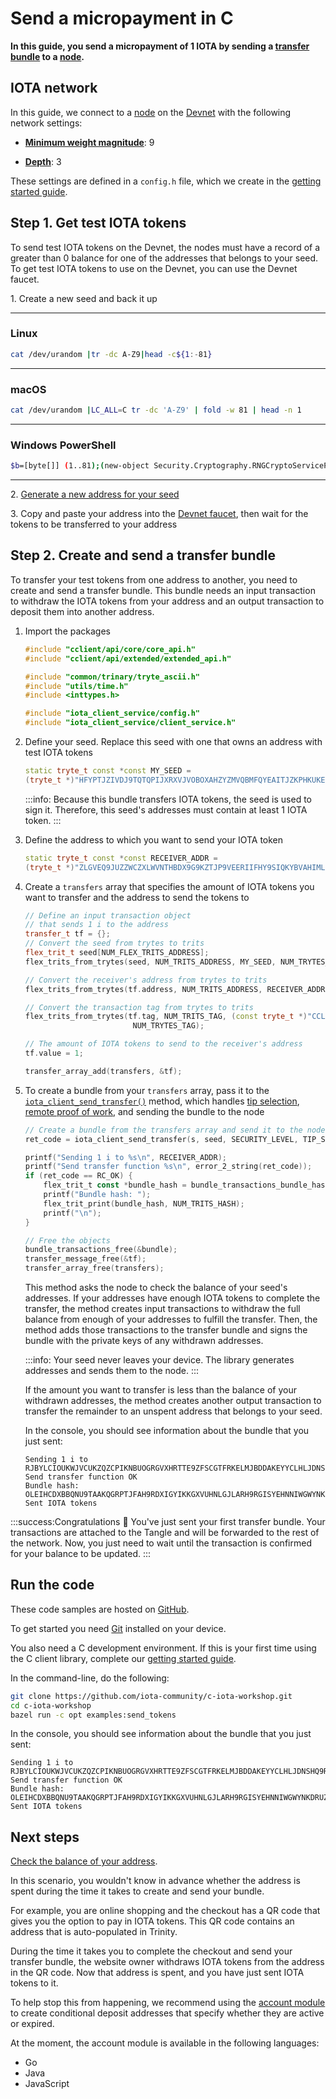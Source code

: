 # Send a micropayment in C

**In this guide, you send a micropayment of 1 IOTA by sending a [transfer bundle](root://getting-started/0.1/transactions/bundles.md) to a [node](root://getting-started/0.1/network/nodes.md).**

## IOTA network

In this guide, we connect to a [node](root://getting-started/0.1/network/nodes.md) on the [Devnet](root://getting-started/0.1/network/iota-networks.md#devnet) with the following network settings:

- **[Minimum weight magnitude](root://getting-started/0.1/network/minimum-weight-magnitude.md)**: 9

- **[Depth](root://getting-started/0.1/transactions/depth.md)**: 3

These settings are defined in a `config.h` file, which we create in the [getting started guide](../../getting-started/c-quickstart.md).

## Step 1. Get test IOTA tokens

To send test IOTA tokens on the Devnet, the nodes must have a record of a greater than 0 balance for one of the addresses that belongs to your seed. To get test IOTA tokens to use on the Devnet, you can use the Devnet faucet.

1\. Create a new seed and back it up

--------------------
### Linux
```bash
cat /dev/urandom |tr -dc A-Z9|head -c${1:-81}
```
---
### macOS
```bash
cat /dev/urandom |LC_ALL=C tr -dc 'A-Z9' | fold -w 81 | head -n 1
```
---
### Windows PowerShell
```bash
$b=[byte[]] (1..81);(new-object Security.Cryptography.RNGCryptoServiceProvider).GetBytes($b);-join($b|%{[char[]] (65..90+57..57)[$_%27]})
```
--------------------

2\. [Generate a new address for your seed](../c/generate-an-address.md)

3\. Copy and paste your address into the [Devnet faucet](https://faucet.devnet.iota.org), then wait for the tokens to be transferred to your address

## Step 2. Create and send a transfer bundle

To transfer your test tokens from one address to another, you need to create and send a transfer bundle. This bundle needs an input transaction to withdraw the IOTA tokens from your address and an output transaction to deposit them into another address.

1. Import the packages

    ```cpp
    #include "cclient/api/core/core_api.h"
    #include "cclient/api/extended/extended_api.h"

    #include "common/trinary/tryte_ascii.h"
    #include "utils/time.h"
    #include <inttypes.h>

    #include "iota_client_service/config.h"
    #include "iota_client_service/client_service.h"
    ```

2. Define your seed. Replace this seed with one that owns an address with test IOTA tokens

    ```cpp
    static tryte_t const *const MY_SEED =
    (tryte_t *)"HFYPTJZIVDJ9TQTQPIJXRXVJVOBOXAHZYZMVQBMFQYEAITJZKPHKUKERFQNAXNVTJRAHBGFJJIZTOTGJC";
    ```

    :::info:
    Because this bundle transfers IOTA tokens, the seed is used to sign it. Therefore, this seed's addresses must contain at least 1 IOTA token.
    :::

3. Define the address to which you want to send your IOTA token

    ```cpp
    static tryte_t const *const RECEIVER_ADDR =
    (tryte_t *)"ZLGVEQ9JUZZWCZXLWVNTHBDX9G9KZTJP9VEERIIFHY9SIQKYBVAHIMLHXPQVE9IXFDDXNHQINXJDRPFDX";
    ```

4. Create a `transfers` array that specifies the amount of IOTA tokens you want to transfer and the address to send the tokens to

    ```cpp
    // Define an input transaction object
    // that sends 1 i to the address
    transfer_t tf = {};
    // Convert the seed from trytes to trits
    flex_trit_t seed[NUM_FLEX_TRITS_ADDRESS];
    flex_trits_from_trytes(seed, NUM_TRITS_ADDRESS, MY_SEED, NUM_TRYTES_ADDRESS, NUM_TRYTES_ADDRESS);

    // Convert the receiver's address from trytes to trits
    flex_trits_from_trytes(tf.address, NUM_TRITS_ADDRESS, RECEIVER_ADDR, NUM_TRYTES_ADDRESS, NUM_TRYTES_ADDRESS);

    // Convert the transaction tag from trytes to trits
    flex_trits_from_trytes(tf.tag, NUM_TRITS_TAG, (const tryte_t *)"CCLIENT99999999999999999999", NUM_TRYTES_TAG,
                            NUM_TRYTES_TAG);

    // The amount of IOTA tokens to send to the receiver's address
    tf.value = 1;

    transfer_array_add(transfers, &tf);
    ```

5. To create a bundle from your `transfers` array, pass it to the [`iota_client_send_transfer()`](https://github.com/iotaledger/entangled/blob/develop/cclient/api/extended/send_transfer.h) method, which handles [tip selection](root://node-software/0.1/iri/concepts/tip-selection.md), [remote proof of work](root://getting-started/0.1/transactions/proof-of-work.md), and sending the bundle to the node

    ```go
    // Create a bundle from the transfers array and send it to the node
    ret_code = iota_client_send_transfer(s, seed, SECURITY_LEVEL, TIP_SELECTION_DEPTH, MINIMUM_WEIGHT_MAGNITUDE, false, transfers, NULL, NULL, NULL, bundle);

    printf("Sending 1 i to %s\n", RECEIVER_ADDR);
    printf("Send transfer function %s\n", error_2_string(ret_code));
    if (ret_code == RC_OK) {
        flex_trit_t const *bundle_hash = bundle_transactions_bundle_hash(bundle);
        printf("Bundle hash: ");
        flex_trit_print(bundle_hash, NUM_TRITS_HASH);
        printf("\n");
    }

    // Free the objects
    bundle_transactions_free(&bundle);
    transfer_message_free(&tf);
    transfer_array_free(transfers);
    ```

    This method asks the node to check the balance of your seed's addresses. If your addresses have enough IOTA tokens to complete the transfer, the method creates input transactions to withdraw the full balance from enough of your addresses to fulfill the transfer. Then, the method adds those transactions to the transfer bundle and signs the bundle with the private keys of any withdrawn addresses.

    :::info:
    Your seed never leaves your device. The library generates addresses and sends them to the node.
    :::

    If the amount you want to transfer is less than the balance of your withdrawn addresses, the method creates another output transaction to transfer the remainder to an unspent address that belongs to your seed.

    In the console, you should see information about the bundle that you just sent:

    ```
    Sending 1 i to RJBYLCIOUKWJVCUKZQZCPIKNBUOGRGVXHRTTE9ZFSCGTFRKELMJBDDAKEYYCLHLJDNSHQ9RTIUIDLMUOB
    Send transfer function OK
    Bundle hash: OLEIHCDXBBQNU9TAAKQGRPTJFAH9RDXIGYIKKGXVUHNLGJLARH9RGISYEHNNIWGWYNKDRUZELOGRAIILD
    Sent IOTA tokens
    ```

:::success:Congratulations :tada:
You've just sent your first transfer bundle. Your transactions are attached to the Tangle and will be forwarded to the rest of the network. Now, you just need to wait until the transaction is confirmed for your balance to be updated.
:::

## Run the code

These code samples are hosted on [GitHub](https://github.com/iota-community/c-iota-workshop).

To get started you need [Git](https://git-scm.com/book/en/v2/Getting-Started-Installing-Git) installed on your device.

You also need a C development environment. If this is your first time using the C client library, complete our [getting started guide](../../getting-started/c-quickstart.md).

In the command-line, do the following:

```bash
git clone https://github.com/iota-community/c-iota-workshop.git
cd c-iota-workshop
bazel run -c opt examples:send_tokens
```

In the console, you should see information about the bundle that you just sent:

```
Sending 1 i to RJBYLCIOUKWJVCUKZQZCPIKNBUOGRGVXHRTTE9ZFSCGTFRKELMJBDDAKEYYCLHLJDNSHQ9RTIUIDLMUOB
Send transfer function OK
Bundle hash: OLEIHCDXBBQNU9TAAKQGRPTJFAH9RDXIGYIKKGXVUHNLGJLARH9RGISYEHNNIWGWYNKDRUZELOGRAIILD
Sent IOTA tokens
```

## Next steps

[Check the balance of your address](../c/check-balance.md).

In this scenario, you wouldn't know in advance whether the address is spent during the time it takes to create and send your bundle.

For example, you are online shopping and the checkout has a QR code that gives you the option to pay in IOTA tokens. This QR code contains an address that is auto-populated in Trinity.

During the time it takes you to complete the checkout and send your transfer bundle, the website owner withdraws IOTA tokens from the address in the QR code. Now that address is spent, and you have just sent IOTA tokens to it.

To help stop this from happening, we recommend using the [account module](../../account-module/introduction/overview.md) to create conditional deposit addresses that specify whether they are active or expired.

At the moment, the account module is available in the following languages:

- Go
- Java
- JavaScript